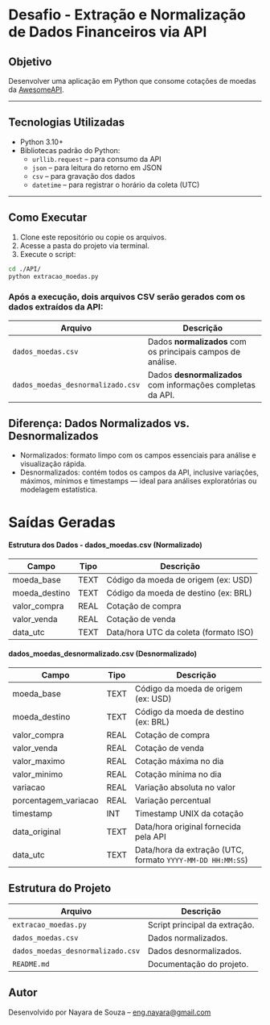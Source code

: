 # Desafio - Extração e Normalização de Dados Financeiros via API

## Objetivo

Desenvolver uma aplicação em Python que consome cotações de moedas da [AwesomeAPI](https://docs.awesomeapi.com.br/api-de-moedas).

---

## Tecnologias Utilizadas

- Python 3.10+
- Bibliotecas padrão do Python:
  - `urllib.request` – para consumo da API
  - `json` – para leitura do retorno em JSON
  - `csv` – para gravação dos dados
  - `datetime` – para registrar o horário da coleta (UTC)

---

## Como Executar

1. Clone este repositório ou copie os arquivos.
2. Acesse a pasta do projeto via terminal.
3. Execute o script:

```bash
cd ./API/
python extracao_moedas.py
```
### Após a execução, dois arquivos CSV serão gerados com os dados extraídos da API:
| Arquivo                           | Descrição                                                   |
| --------------------------------- | ----------------------------------------------------------- |
| `dados_moedas.csv`                | Dados **normalizados** com os principais campos de análise. |
| `dados_moedas_desnormalizado.csv` | Dados **desnormalizados** com informações completas da API. |


## Diferença: Dados Normalizados vs. Desnormalizados
- Normalizados: formato limpo com os campos essenciais para análise e visualização rápida.
- Desnormalizados: contém todos os campos da API, inclusive variações, máximos, mínimos e timestamps — ideal para análises exploratórias ou modelagem estatística.


# Saídas Geradas

#### Estrutura dos Dados - dados_moedas.csv (Normalizado)
| Campo          | Tipo | Descrição                             |
| -------------- | ---- | ------------------------------------- |
| moeda\_base    | TEXT | Código da moeda de origem (ex: USD)   |
| moeda\_destino | TEXT | Código da moeda de destino (ex: BRL)  |
| valor\_compra  | REAL | Cotação de compra                     |
| valor\_venda   | REAL | Cotação de venda                      |
| data\_utc      | TEXT | Data/hora UTC da coleta (formato ISO) |

#### dados_moedas_desnormalizado.csv (Desnormalizado)
| Campo                 | Tipo | Descrição                                                  |
| --------------------- | ---- | ---------------------------------------------------------- |
| moeda\_base           | TEXT | Código da moeda de origem (ex: USD)                        |
| moeda\_destino        | TEXT | Código da moeda de destino (ex: BRL)                       |
| valor\_compra         | REAL | Cotação de compra                                          |
| valor\_venda          | REAL | Cotação de venda                                           |
| valor\_maximo         | REAL | Cotação máxima no dia                                      |
| valor\_minimo         | REAL | Cotação mínima no dia                                      |
| variacao              | REAL | Variação absoluta no valor                                 |
| porcentagem\_variacao | REAL | Variação percentual                                        |
| timestamp             | INT  | Timestamp UNIX da cotação                                  |
| data\_original        | TEXT | Data/hora original fornecida pela API                      |
| data\_utc             | TEXT | Data/hora da extração (UTC, formato `YYYY-MM-DD HH:MM:SS`) |


## Estrutura do Projeto
| Arquivo              | Descrição |
|----------------------|-----------|
| `extracao_moedas.py`   | Script principal da extração. |
| `dados_moedas.csv`     | Dados normalizados. |
| `dados_moedas_desnormalizado.csv`         | Dados desnormalizados. |
| `README.md`         | Documentação do projeto. |

## Autor
Desenvolvido por Nayara de Souza – eng.nayara@gmail.com